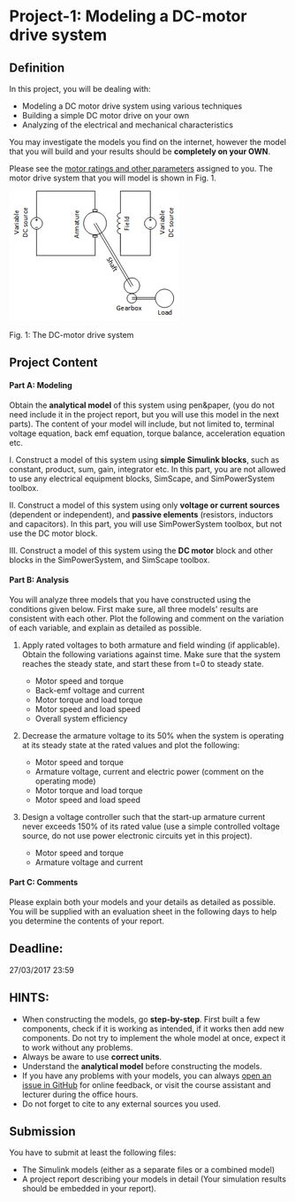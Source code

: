 # Project-1: Modeling a DC-motor drive system

## Definition

In this project, you will be dealing with:

* Modeling a DC motor drive system using various techniques
* Building a simple DC motor drive on your own
* Analyzing of the electrical and mechanical characteristics

You may investigate the models you find on the internet, however the model that you will build and your results should be **completely on your OWN**.

Please see the [motor ratings and other parameters](https://github.com/odtu/ee462/blob/master/Project_1/motordata.md) assigned to you. The motor drive system that you will model is shown in Fig. 1.

![](./project1.png)

Fig. 1: The DC-motor drive system

## Project Content

#### Part A: Modeling

Obtain the **analytical model** of this system using pen&paper, (you do not need include it in the project report, but you will use this model in the next parts). The content of your model will include, but not limited to, terminal voltage equation, back emf equation, torque balance, acceleration equation etc.

I. Construct a model of this system using **simple Simulink blocks**, such as constant, product, sum, gain, integrator etc. In this part, you are not allowed to use any electrical equipment blocks, SimScape, and SimPowerSystem toolbox.

II. Construct a model of this system using only **voltage or current sources** (dependent or independent), and **passive elements** (resistors, inductors and capacitors). In this part, you will use SimPowerSystem toolbox, but not use the DC motor block.

III. Construct a model of this system using the **DC motor** block and other blocks in the SimPowerSystem, and SimScape toolbox.

#### Part B: Analysis

You will analyze three models that you have constructed using the conditions given below. First make sure, all three models' results are consistent with each other. Plot the following and comment on the variation of each variable, and explain as detailed as possible.

1. Apply rated voltages to both armature and field winding (if applicable). Obtain the following variations against time. Make sure that the system reaches the steady state, and start these from t=0 to steady state.

   * Motor speed and torque
   * Back-emf voltage and current
   * Motor torque and load torque
   * Motor speed and load speed
   * Overall system efficiency

2. Decrease the armature voltage to its 50% when the system is operating at its steady state at the rated values and plot the following:

   *	Motor speed and torque
   *	Armature voltage, current and electric power (comment on the operating mode)
   *	Motor torque and load torque
   *	Motor speed and load speed

3. Design a voltage controller such that the start-up armature current never exceeds 150% of its rated value (use a simple controlled voltage source, do not use power electronic circuits yet in this project).

   *  Motor speed and torque
   *  Armature voltage and current


#### Part C: Comments

Please explain both your models and your details as detailed as possible. You will be supplied with an evaluation sheet in the following days to help you determine the contents of your report. 

## Deadline:
27/03/2017 23:59

## HINTS:

* When constructing the models, go **step-by-step**. First built a few components, check if it is working as intended, if it works then add new components. Do not try to implement the whole model at once, expect it to work without any problems.
* Always be aware to use **correct units**.
* Understand the **analytical model** before constructing the models.
* If you have any problems with your models, you can always [open an issue in GitHub](https://guides.github.com/features/issues/) for online feedback, or visit the course assistant and lecturer during the office hours.
*  Do not forget to cite to any external sources you used.

## Submission

You have to submit at least the following files:

- The Simulink models (either as a separate files or a combined model)
- A project report describing your models in detail (Your simulation results should be embedded in your report).

